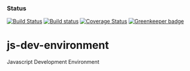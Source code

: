 ### Status
[![Build Status](https://travis-ci.org/DanielASAndrews/js-dev-environment.svg?branch=master)](https://travis-ci.org/DanielASAndrews/js-dev-environment) [![Build status](https://ci.appveyor.com/api/projects/status/wm32lqrjrtrc11yx/branch/master?svg=true)](https://ci.appveyor.com/project/DanielASAndrews/js-dev-environment/branch/master) [![Coverage Status](https://coveralls.io/repos/github/DanielASAndrews/js-dev-environment/badge.svg?branch=master)](https://coveralls.io/github/DanielASAndrews/js-dev-environment?branch=master) [![Greenkeeper badge](https://badges.greenkeeper.io/DanielASAndrews/js-dev-environment.svg)](https://greenkeeper.io/)

# js-dev-environment
Javascript Development Environment
